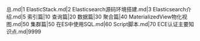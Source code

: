 总.md|1
ElasticStack.md|2
Elasticsearch源码环境搭建.md|3
Elasticsearch介绍.md|5
索引篇|10
查询篇|20
数据篇|30
聚合篇|40
MaterializedView物化视图.md|50
集群篇|50
在ES中使用SQL.md|60
Script脚本.md|70
ECE认证主要知识点.md|9999
